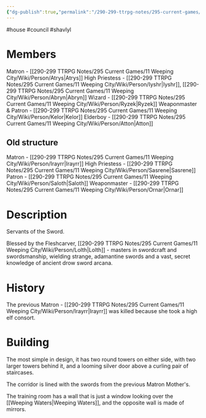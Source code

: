 ```yaml
---
{"dg-publish":true,"permalink":"/290-299-ttrpg-notes/295-current-games/11-weeping-city/wiki/house/shavlyl/"}
---
```



#house #council #shavlyl 

# Members

Matron - [[290-299 TTRPG Notes/295 Current Games/11 Weeping City/Wiki/Person/Atrys\|Atrys]]
High Priestess - [[290-299 TTRPG Notes/295 Current Games/11 Weeping City/Wiki/Person/Iyshr\|Iyshr]], [[290-299 TTRPG Notes/295 Current Games/11 Weeping City/Wiki/Person/Abryn\|Abryn]]
Wizard - [[290-299 TTRPG Notes/295 Current Games/11 Weeping City/Wiki/Person/Ryzek\|Ryzek]]
Weaponmaster & Patron - [[290-299 TTRPG Notes/295 Current Games/11 Weeping City/Wiki/Person/Kelor\|Kelor]]
Elderboy - [[290-299 TTRPG Notes/295 Current Games/11 Weeping City/Wiki/Person/Atton\|Atton]]

## Old structure

Matron - [[290-299 TTRPG Notes/295 Current Games/11 Weeping City/Wiki/Person/Irayrr\|Irayrr]]
High Priestess - [[290-299 TTRPG Notes/295 Current Games/11 Weeping City/Wiki/Person/Sasrene\|Sasrene]]
Patron - [[290-299 TTRPG Notes/295 Current Games/11 Weeping City/Wiki/Person/Saloth\|Saloth]]
Weaponmaster - [[290-299 TTRPG Notes/295 Current Games/11 Weeping City/Wiki/Person/Ornar\|Ornar]]

# Description

Servants of the Sword.

Blessed by the Fleshcarver, [[290-299 TTRPG Notes/295 Current Games/11 Weeping City/Wiki/Person/Lolth\|Lolth]] - masters in swordcraft and swordsmanship, wielding strange, adamantine swords and a vast, secret knowledge of ancient drow sword arcana.

# History

The previous Matron - [[290-299 TTRPG Notes/295 Current Games/11 Weeping City/Wiki/Person/Irayrr\|Irayrr]] was killed because she took a high elf consort.

# Building

The most simple in design, it has two round towers on either side, with two larger towers behind it, and a looming silver door above a curling pair of staircases.

The corridor is lined with the swords from the previous Matron Mother's.

The training room has a wall that is just a window looking over the [[Weeping Waters\|Weeping Waters]], and the opposite wall is made of mirrors.